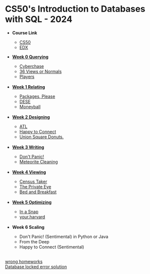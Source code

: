 # CS50's Introduction to Databases with SQL - 2024
  <ul>
    <li><strong>Course Link</strong></li>
    <ul>
    <li><a href="https://cs50.harvard.edu/sql/2024/">CS50</a></li>
    <li><a href="https://www.edx.org/learn/sql/harvard-university-cs50-s-introduction-to-databases-with-sql">EDX</a></li>
  </ul>
  </ul>

  <ul>
    <li><a href="https://github.com/muhammedahmetsekerci/CS50-SQL/blob/main/Week%200%20Querying/lec0"><strong>Week 0 Querying</strong></a></li>
  <ul>
    <li><a href="https://github.com/muhammedahmetsekerci/CS50-SQL/tree/main/Week%200%20Querying/cyberchase">Cyberchase</a></li>
    <li><a href="https://github.com/muhammedahmetsekerci/CS50-SQL/tree/main/Week%200%20Querying/views">36 Views or Normals</a></li>
    <li><a href="https://github.com/muhammedahmetsekerci/CS50-SQL/tree/main/Week%200%20Querying/players">Players</a></li>
    <br/>
  </ul>
    <li><a href="https://github.com/muhammedahmetsekerci/CS50-SQL/blob/main/Week%201%20Relating/lec1"><strong>Week 1 Relating</strong></a></li>
    <ul>
    <li><a href="https://github.com/muhammedahmetsekerci/CS50-SQL/tree/main/Week%201%20Relating/Packages%2C%20Please/packages">Packages, Please</a></li>
    <li><a href="https://github.com/muhammedahmetsekerci/CS50-SQL/tree/main/Week%201%20Relating/DESE/dese">DESE</a></li>
    <li><a href="https://github.com/muhammedahmetsekerci/CS50-SQL/tree/main/Week%201%20Relating/moneyball">Moneyball</a></li>
      <br/>
    </ul>
    <li><a href="https://github.com/muhammedahmetsekerci/CS50-SQL/blob/main/Week%202%20Designing/lec2"><strong>Week 2 Designing</strong></a></li>
    <ul>
    <li><a href="https://github.com/muhammedahmetsekerci/CS50-SQL/tree/main/Week%202%20Designing/atl">ATL</a></li>
    <li><a href="https://github.com/muhammedahmetsekerci/CS50-SQL/tree/main/Week%202%20Designing/connect">Happy to Connect</a></li>
    <li><a href="https://github.com/muhammedahmetsekerci/CS50-SQL/tree/main/Week%202%20Designing/donuts">Union Square Donuts.</a></li>
      <br/>
  </ul>
    <li><a href="https://github.com/muhammedahmetsekerci/CS50-SQL/blob/main/Week%203%20Writing/lec3"><strong>Week 3 Writing</strong></a></li>
    <ul>
    <li><a href="https://github.com/muhammedahmetsekerci/CS50-SQL/tree/main/Week%203%20Writing/dont-panic">Don't Panic!</a></li>
    <li><a href="https://github.com/muhammedahmetsekerci/CS50-SQL/tree/main/Week%203%20Writing/meteorites">Meteorite Cleaning</a></li>
      <br/>
  </ul>
    <li><a href="https://github.com/muhammedahmetsekerci/CS50-SQL/blob/main/Week%204%20Viewing/lec4"><strong>Week 4 Viewing</strong></a></li>
    <ul>
    <li><a href="https://github.com/muhammedahmetsekerci/CS50-SQL/tree/main/Week%204%20Viewing/census">Census Taker</a></li>
    <li><a href="https://github.com/muhammedahmetsekerci/CS50-SQL/tree/main/Week%204%20Viewing/private">The Private Eye</a></li>
    <li><a href="https://github.com/muhammedahmetsekerci/CS50-SQL/tree/main/Week%204%20Viewing/bnb">Bed and Breakfast</a></li>
      <br/>
  </ul>
    <li><a href="https://github.com/muhammedahmetsekerci/CS50-SQL/blob/main/Week%205%20Optimizing/lec5"><strong>Week 5 Optimizing</strong></a></li>
    <ul>
    <li><a href="https://github.com/muhammedahmetsekerci/CS50-SQL/tree/main/Week%205%20Optimizing/snap">In a Snap</a></li>
    <li><a href="https://github.com/muhammedahmetsekerci/CS50-SQL/tree/main/Week%205%20Optimizing/harvard">your.harvard</a></li>
      <br/>
  </ul>
    <li><strong>Week 6 Scaling</strong></li>
    <ul>
    <li>Don't Panic! (Sentimental) in Python or Java</li>
    <li>From the Deep</li>
    <li>Happy to Connect (Sentimental)</li>
  </ul>
  </ul>
  <br/>
  <footer>
    <a href="https://github.com/muhammedahmetsekerci/CS50-SQL/blob/main/wrong.txt">wrong homeworks</a>
    <br/>
    <a href="https://github.com/muhammedahmetsekerci/CS50-SQL/blob/main/Database%20locked%20error%20solution.txt">Database locked error solution</a>
  </footer>

  
